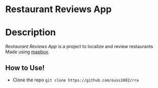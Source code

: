 # Restaurant Reviews App
# Description
*Restaurant Reviews App* is a project to localize and review restaurants
Made using [mapbox](https://github.com/mapbox).  

## How to Use!
  - Clone the repo `git clone https://github.com/ouss1002/rra`